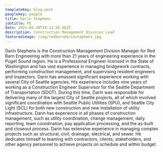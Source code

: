 ```yaml
---
templateKey: blog-post
peoplekey: people
title: Darin Stephens
jobtitle: PE
date: 2021-04-30T19:11:10.463Z
description: Construction Management Division Lead
featuredimage: /img/redbarndarinstephens.jpg
---
```

Darin Stephens is the Construction Management Division Manager for Red Barn Engineering with more than 21 years of engineering experience in the Puget Sound region. He is a Professional Engineer licensed in the State of Washington and has vast experience in managing bridgework contracts, performing construction management, and supervising resident engineers and inspectors. Darin has amassed significant experience working with several City of Seattle agencies. His experience includes nine years of working as a Construction Engineer Supervisor for the Seattle Department of Transportation (SDOT). During this time, Darin was responsible for delivering many of the largest City of Seattle projects, all of which involved significant coordination with Seattle Public Utilities (SPU), and Seattle City Light (SCL) for both new construction and new installation of utility infrastructure. Darin has experience in all phases of construction management, such as utility coordination, change management, daily reporting, team coordination, pay application processing, and the as-built and closeout process. Darin has extensive experience in managing complex projects such as structural, civil, drainage, electrical, and sewer. He dedicates himself to teaming with contractors, clients, stakeholders, and other agency personnel to achieve projects on schedule and within budget.